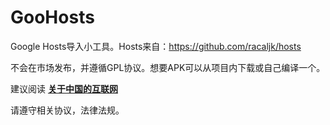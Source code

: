 # GooHosts
Google Hosts导入小工具。Hosts来自：https://github.com/racaljk/hosts

不会在市场发布，并遵循GPL协议。想要APK可以从项目内下载或自己编译一个。

建议阅读 **[关于中国的互联网](关于中国的互联网)**

请遵守相关协议，法律法规。